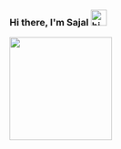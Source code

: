 ### Hi there, I'm Sajal <img src="https://user-images.githubusercontent.com/1303154/88677602-1635ba80-d120-11ea-84d8-d263ba5fc3c0.gif" width="28px" alt="hi">


<p>
 <a href="https://github.com/sajalahmed"><img src="https://github-readme-stats.vercel.app/api/top-langs/?username=sajalahmed&langs_count=8&hide=html,css&layout=compact" height="180" /></a>
</p>
